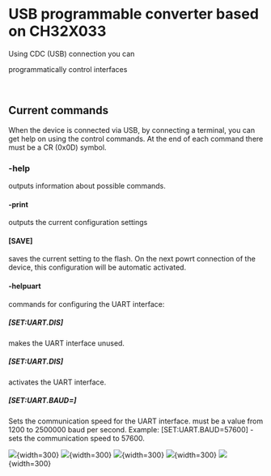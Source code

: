 # USB programmable converter based on CH32X033

Using CDC (USB) connection you can

programmatically control interfaces

![<img src="img/cfg-CDC_UART_SPI_I2C_Convertor3_top.JPG" width="100">](img/CDC_UART_SPI_I2C_Convertor3_top.JPG)	![<img src="img/cfg-CDC_UART_SPI_I2C_Convertor3_bottom.JPG" width="100">](img/CDC_UART_SPI_I2C_Convertor3_bottom.JPG)	


## Current commands
When the device is connected via USB, by connecting a terminal, you can get help on using the control commands. At the end of each command there must be a CR (0x0D) symbol.

### -help
outputs information about possible commands.

#### -print
outputs the current configuration settings

#### [SAVE]

saves the current setting to the flash. On the next powrt connection of the device, this configuration will be automatic activated.

#### -helpuart
commands for configuring the UART interface:

##### [SET:UART.DIS]
makes the UART interface unused.

##### [SET:UART.DIS]
activates the UART interface.

##### [SET:UART.BAUD=<int value>]
Sets the communication speed for the UART interface. <int value> must be a value from 1200 to 2500000 baud per second.
Example: [SET:UART.BAUD=57600] - sets the communication speed to 57600.


![](img/cfg-help.JPG){width=300} ![](img/cfg-helpuart.JPG){width=300}
![](img/cfg-helpi2c.JPG){width=300}
![](img/cfg-helpspi.JPG){width=300} ![](img/cfg-uartbaud-save.JPG){width=300}





